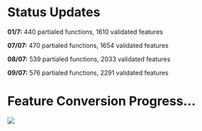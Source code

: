 # Status Updates

__01/7:__ 440 partialed functions, 1610 validated features

__07/07:__ 470 partialed functions, 1654 validated features

__08/07:__ 539 partialed functions, 2033 validated features

__09/07:__ 576 partialed functions, 2291 validated features

# Feature Conversion Progress...
![](https://geps.dev/progress/32)
